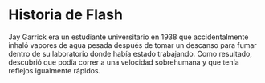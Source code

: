 # Historia de Flash



Jay Garrick era un estudiante universitario en 1938 que accidentalmente inhaló vapores de agua pesada después de tomar un descanso para fumar dentro de su laboratorio donde había estado trabajando.  Como resultado, descubrió que podía correr a una velocidad sobrehumana y que tenía reflejos igualmente rápidos.
